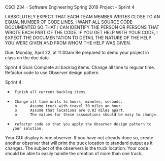 CSCI 234 - Software Engineering
Spring 2019
Project - Sprint 4

I ABSOLUTELY EXPECT THAT EACH TEAM MEMBER WRITES CLOSE TO AN EQUAL NUMBER OF CODE LINES.
I WANT ALL SOURCE CODE DOCUMENTED SO THAT I CAN IDENTIFY THE PERSON OR PERSONS THAT 
WROTE EACH PART OF THE CODE. IF YOU GET HELP WITH YOUR CODE, I EXPECT THE DOCUMENTATION TO DETAIL
THE NATURE OF THE HELP YOU WERE GIVEN AND FROM WHOM THE HELP WAS GIVEN.

Due: Monday, April 22, at 11:00am
Be prepared to demo your project in class on the due date.

Sprint 4 Goal: Complete all backlog items. Change all time to regular time. Refactor code to use Observer design pattern.

Sprint 4 :
-      Finish all current backlog items

-      Change all time units to hours, minutes, seconds. 
       o      Assume truck with travel 30 miles an hour. 
       o      Assume that locations are 0.03 miles apart.
       o      The values for these assumptions should be easy to change.

-      refactor code so that you apply the Observer design pattern to your solution. 
Your GUI display is one observer. If you have not already done so, create another observer 
that will print the truck location to standard output as it changes. 
The subject of the observers is the truck location.  Your code should be 
able to easily handle the creation of more than one truck. 
